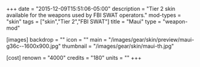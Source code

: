 +++
date = "2015-12-09T15:51:06-05:00"
description = "Tier 2 skin available for the weapons used by FBI SWAT operators."
mod-types = "skin"
tags = ["skin","Tier 2","FBI SWAT"]
title = "Maui"
type = "weapon-mod"

[images]
  backdrop = ""
  icon = ""
  main = "/images/gear/skin/preview/maui-g36c--1600x900.jpg"
  thumbnail = "/images/gear/skin/maui-th.jpg"

[cost]
  renown = "4000"
  credits = "180"
  units = ""
+++
